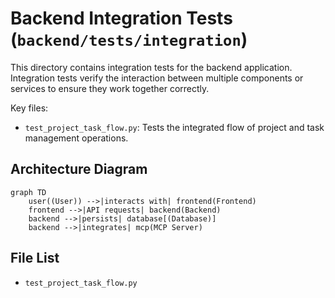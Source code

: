 # Backend Integration Tests (`backend/tests/integration`)

This directory contains integration tests for the backend application. Integration tests verify the interaction between multiple components or services to ensure they work together correctly.

Key files:

*   `test_project_task_flow.py`: Tests the integrated flow of project and task management operations.

## Architecture Diagram
```mermaid
graph TD
    user((User)) -->|interacts with| frontend(Frontend)
    frontend -->|API requests| backend(Backend)
    backend -->|persists| database[(Database)]
    backend -->|integrates| mcp(MCP Server)
```

<!-- File List Start -->
## File List

- `test_project_task_flow.py`

<!-- File List End -->
